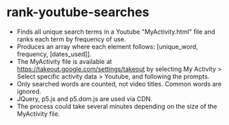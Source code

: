 # rank-youtube-searches
- Finds all unique search terms in a Youtube "MyActivity.html" file and ranks each term by frequency of use.
- Produces an array where each element follows: [unique_word, frequency, [dates_used]].
- The MyActivity file is available at https://takeout.google.com/settings/takeout by selecting My Activity > Select specific activity data > Youtube, and following the prompts.
- Only searched words are counted, not video titles. Common words are ignored.
- JQuery, p5.js and p5.dom.js are used via CDN.
- The process could take several minutes depending on the size of the MyActivity file.
